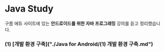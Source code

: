 # Java Study

구름 에듀 사이트에 있는 **안드로이드를 위한 자바 프로그래밍** 강의를 듣고 정리했습니다.

### (1) [개발 환경 구축]("./Java for Android/(1) 개발 환경 구축.md")
